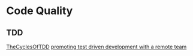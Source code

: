 # Code Quality

## TDD
[TheCyclesOfTDD](http://blog.cleancoder.com/uncle-bob/2014/12/17/TheCyclesOfTDD.html)
[promoting test driven development with a remote team](https://www.daedtech.com/promoting-test-driven-development-with-a-remote-team/)
